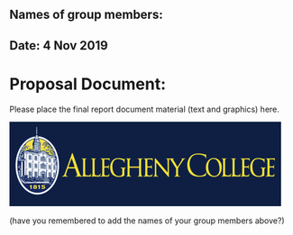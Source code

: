 ## Names of group members:
## Date: 4 Nov 2019

# Proposal Document:

Please place the final report document material (text and graphics) here.

![Logo](graphics/allegheny.png)

(have you remembered to add the names of your group members above?)
